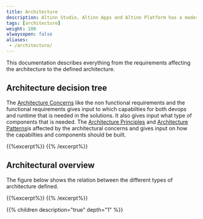 ```yaml
---
title: Architecture
description: Altinn Studio, Altinn Apps and Altinn Platform has a modern architecture. 
tags: [architecture]
weight: 100
alwaysopen: false
aliases:
 - /architecture/
---
```

This documentation describes everything from the requirements affecting the architecture to the defined architecture. 

## Architecture decision tree
The [Architecture Concerns](/teknologi/altinnstudio/architecture/concerns/) like the non functional requirements and the functional requirements gives input to which capabilties
for both devops and runtime that is needed in the solutions. It also gives input what type of components that is needed.
The [Architecture Principles](/teknologi/altinnstudio/architecture/principles/) and [Architecture Patterns](/teknologi/altinnstudio/architecture/patterns/)is affected by the 
architectural concerns and gives input on how the capabilties and components should be built.

{{%excerpt%}}
<object data="/teknologi/altinnstudio/architecture/architecture_decision_relationship.svg" type="image/svg+xml" style="width: 100%; max-width: 1000px"></object>
{{% /excerpt%}}

## Architectural overview
The figure below shows the relation between the different types of architecture defined.

{{%excerpt%}}
<object data="/teknologi/altinnstudio/architecture/architectureoverview.svg" type="image/svg+xml" style="width: 100%; max-width: 1000px"></object>
{{% /excerpt%}}

{{% children description="true" depth="1" %}}
